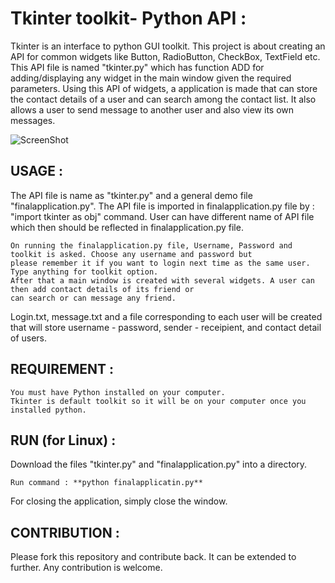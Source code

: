 Tkinter toolkit- Python API :
=============================

Tkinter is an interface to python GUI toolkit. This project is about creating an API for common widgets
like Button, RadioButton, CheckBox, TextField etc. This API file is named "tkinter.py" which has function ADD for adding/displaying any widget in the main window given the required parameters. Using this API of widgets, a application is made that can store the contact details of a user and can search among the contact list. It also allows a user to send message to another user and also view its own messages.


![ScreenShot](https://raw.github.com/Narender14/TKinter-GUI/master/Screen.png)



USAGE : 
-------
The API file is name as "tkinter.py" and a general demo file "finalapplication.py".
The API file is imported in finalapplication.py file by : "import tkinter as obj" command.
User can have different name of API file which then should be reflected in finalapplication.py file.

    On running the finalapplication.py file, Username, Password and toolkit is asked. Choose any username and password but
    please remember it if you want to login next time as the same user. Type anything for toolkit option.
    After that a main window is created with several widgets. A user can then add contact details of its friend or
    can search or can message any friend.
Login.txt, message.txt and a file corresponding to each user will be created that will store username - password, sender - receipient, and contact detail of users.



REQUIREMENT :
-------------
    You must have Python installed on your computer.
    Tkinter is default toolkit so it will be on your computer once you installed python.
 

RUN (for Linux) : 
------------------

Download the files "tkinter.py" and "finalapplication.py"	into a directory.

    Run command : **python finalapplicatin.py**
    
For closing the application, simply close the window.


CONTRIBUTION : 
---------------
Please fork this repository and contribute back. It can be extended to further. 
Any contribution is welcome. 



